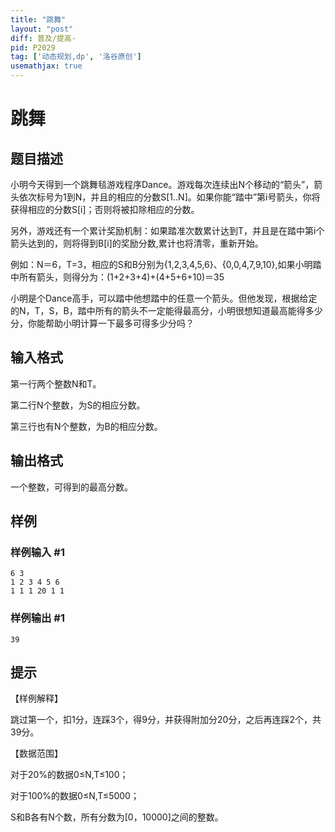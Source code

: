```yaml
---
title: "跳舞"
layout: "post"
diff: 普及/提高-
pid: P2029
tag: ['动态规划,dp', '洛谷原创']
usemathjax: true
---
```


# 跳舞
## 题目描述

小明今天得到一个跳舞毯游戏程序Dance。游戏每次连续出N个移动的“箭头”，箭头依次标号为1到N，并且的相应的分数S[1..N]。如果你能“踏中”第i号箭头，你将获得相应的分数S[i]；否则将被扣除相应的分数。

另外，游戏还有一个累计奖励机制：如果踏准次数累计达到T，并且是在踏中第i个箭头达到的，则将得到B[i]的奖励分数,累计也将清零，重新开始。

例如：N＝6，T=3，相应的S和B分别为{1,2,3,4,5,6}、{0,0,4,7,9,10},如果小明踏中所有箭头，则得分为：(1+2+3+4)+(4+5+6+10)＝35

小明是个Dance高手，可以踏中他想踏中的任意一个箭头。但他发现，根据给定的N，T，S，B，踏中所有的箭头不一定能得最高分，小明很想知道最高能得多少分，你能帮助小明计算一下最多可得多少分吗？

## 输入格式

第一行两个整数N和T。

第二行N个整数，为S的相应分数。

第三行也有N个整数，为B的相应分数。

## 输出格式

一个整数，可得到的最高分数。

## 样例

### 样例输入 #1
```
6 3
1 2 3 4 5 6
1 1 1 20 1 1
```
### 样例输出 #1
```
39
```
## 提示

【样例解释】

跳过第一个，扣1分，连踩3个，得9分，并获得附加分20分，之后再连踩2个，共39分。

【数据范围】

对于20%的数据0≤N,T≤100；

对于100%的数据0≤N,T≤5000；

S和B各有N个数，所有分数为[0，10000]之间的整数。

